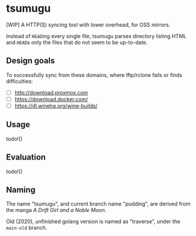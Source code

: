 # tsumugu

\[WIP\] A HTTP(S) syncing tool with lower overhead, for OSS mirrors.

Instead of `HEAD`ing every single file, tsumugu parses directory listing HTML and `HEAD`s only the files that do not seem to be up-to-date.

## Design goals

To successfully sync from these domains, where lftp/rclone fails or finds difficulties:

- [ ] http://download.proxmox.com
- [ ] https://download.docker.com/
- [ ] https://dl.winehq.org/wine-builds/

## Usage

todo!()

## Evaluation

todo!()

## Naming

The name "tsumugu", and current branch name "pudding", are derived from the manga *A Drift Girl and a Noble Moon*.

Old (2020), unfinished golang version is named as "traverse", under the `main-old` branch.
